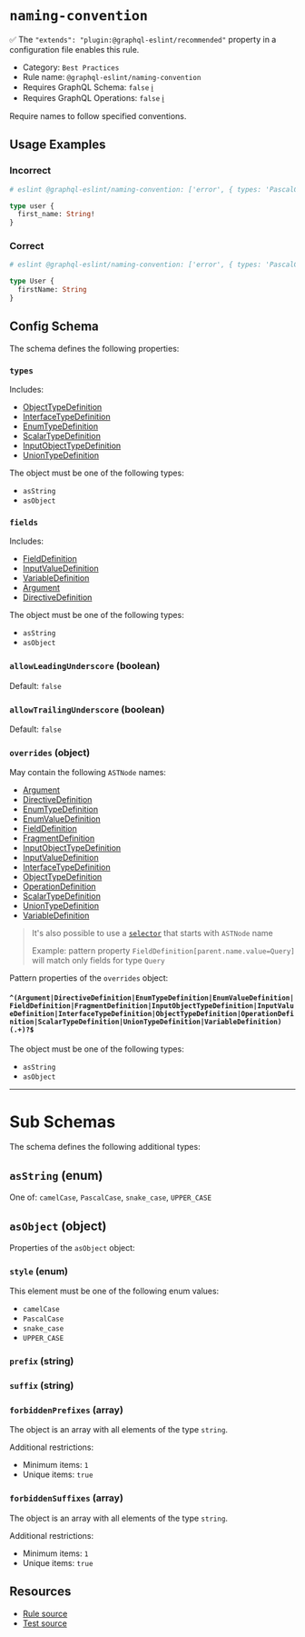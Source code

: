 # `naming-convention`

✅ The `"extends": "plugin:@graphql-eslint/recommended"` property in a configuration file enables this rule.

- Category: `Best Practices`
- Rule name: `@graphql-eslint/naming-convention`
- Requires GraphQL Schema: `false` [ℹ️](../../README.md#extended-linting-rules-with-graphql-schema)
- Requires GraphQL Operations: `false` [ℹ️](../../README.md#extended-linting-rules-with-siblings-operations)

Require names to follow specified conventions.

## Usage Examples

### Incorrect

```graphql
# eslint @graphql-eslint/naming-convention: ['error', { types: 'PascalCase', fields: 'camelCase' }]

type user {
  first_name: String!
}
```

### Correct

```graphql
# eslint @graphql-eslint/naming-convention: ['error', { types: 'PascalCase', fields: 'camelCase' }]

type User {
  firstName: String
}
```

## Config Schema

The schema defines the following properties:

### `types`

Includes:

- [ObjectTypeDefinition](https://spec.graphql.org/October2021/#ObjectTypeDefinition)
- [InterfaceTypeDefinition](https://spec.graphql.org/October2021/#InterfaceTypeDefinition)
- [EnumTypeDefinition](https://spec.graphql.org/October2021/#EnumTypeDefinition)
- [ScalarTypeDefinition](https://spec.graphql.org/October2021/#ScalarTypeDefinition)
- [InputObjectTypeDefinition](https://spec.graphql.org/October2021/#InputObjectTypeDefinition)
- [UnionTypeDefinition](https://spec.graphql.org/October2021/#UnionTypeDefinition)

The object must be one of the following types:

* `asString`
* `asObject`

### `fields`

Includes:

- [FieldDefinition](https://spec.graphql.org/October2021/#FieldDefinition)
- [InputValueDefinition](https://spec.graphql.org/October2021/#InputValueDefinition)
- [VariableDefinition](https://spec.graphql.org/October2021/#VariableDefinition)
- [Argument](https://spec.graphql.org/October2021/#Argument)
- [DirectiveDefinition](https://spec.graphql.org/October2021/#DirectiveDefinition)

The object must be one of the following types:

* `asString`
* `asObject`

### `allowLeadingUnderscore` (boolean)

Default: `false`

### `allowTrailingUnderscore` (boolean)

Default: `false`

### `overrides` (object)

May contain the following `ASTNode` names:

- [Argument](https://spec.graphql.org/October2021/#Argument)
- [DirectiveDefinition](https://spec.graphql.org/October2021/#DirectiveDefinition)
- [EnumTypeDefinition](https://spec.graphql.org/October2021/#EnumTypeDefinition)
- [EnumValueDefinition](https://spec.graphql.org/October2021/#EnumValueDefinition)
- [FieldDefinition](https://spec.graphql.org/October2021/#FieldDefinition)
- [FragmentDefinition](https://spec.graphql.org/October2021/#FragmentDefinition)
- [InputObjectTypeDefinition](https://spec.graphql.org/October2021/#InputObjectTypeDefinition)
- [InputValueDefinition](https://spec.graphql.org/October2021/#InputValueDefinition)
- [InterfaceTypeDefinition](https://spec.graphql.org/October2021/#InterfaceTypeDefinition)
- [ObjectTypeDefinition](https://spec.graphql.org/October2021/#ObjectTypeDefinition)
- [OperationDefinition](https://spec.graphql.org/October2021/#OperationDefinition)
- [ScalarTypeDefinition](https://spec.graphql.org/October2021/#ScalarTypeDefinition)
- [UnionTypeDefinition](https://spec.graphql.org/October2021/#UnionTypeDefinition)
- [VariableDefinition](https://spec.graphql.org/October2021/#VariableDefinition)

> It's also possible to use a [`selector`](https://eslint.org/docs/developer-guide/selectors) that starts with `ASTNode` name
>
> Example: pattern property `FieldDefinition[parent.name.value=Query]` will match only fields for type `Query`

Pattern properties of the `overrides` object:

#### `^(Argument|DirectiveDefinition|EnumTypeDefinition|EnumValueDefinition|FieldDefinition|FragmentDefinition|InputObjectTypeDefinition|InputValueDefinition|InterfaceTypeDefinition|ObjectTypeDefinition|OperationDefinition|ScalarTypeDefinition|UnionTypeDefinition|VariableDefinition)(.+)?$`

The object must be one of the following types:

* `asString`
* `asObject`

---

# Sub Schemas

The schema defines the following additional types:

## `asString` (enum)

One of: `camelCase`, `PascalCase`, `snake_case`, `UPPER_CASE`

## `asObject` (object)

Properties of the `asObject` object:

### `style` (enum)

This element must be one of the following enum values:

- `camelCase`
- `PascalCase`
- `snake_case`
- `UPPER_CASE`

### `prefix` (string)

### `suffix` (string)

### `forbiddenPrefixes` (array)

The object is an array with all elements of the type `string`.

Additional restrictions:

* Minimum items: `1`
* Unique items: `true`

### `forbiddenSuffixes` (array)

The object is an array with all elements of the type `string`.

Additional restrictions:

* Minimum items: `1`
* Unique items: `true`

## Resources

- [Rule source](../../packages/plugin/src/rules/naming-convention.ts)
- [Test source](../../packages/plugin/tests/naming-convention.spec.ts)
